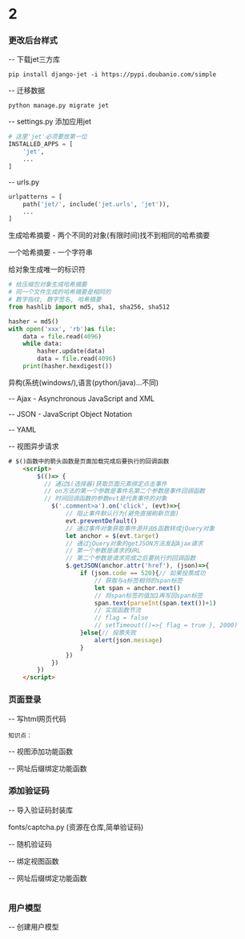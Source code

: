 # 2

### 更改后台样式

-- 下载jet三方库

`pip install django-jet -i https://pypi.doubanio.com/simple`

-- 迁移数据

`python manage.py migrate jet`

-- settings.py 添加应用jet

```python
# 这里'jet'必须要放第一位
INSTALLED_APPS = [
    'jet',
	...
]
```

-- urls.py 

```python
urlpatterns = [
    path('jet/', include('jet.urls', 'jet')),
	...
]
```





生成哈希摘要 - 两个不同的对象(有限时间)找不到相同的哈希摘要

一个哈希摘要 - 一个字符串

给对象生成唯一的标识符

```python
# 给压缩包对象生成哈希摘要
# 同一个文件生成的哈希摘要是相同的
# 数字指纹, 数字签名, 哈希摘要
from hashlib import md5, sha1, sha256, sha512

hasher = md5()
with open('xxx', 'rb')as file:
	data = file.read(4096)
	while data:
		hasher.update(data)
        data = file.read(4096)
    print(hasher.hexdigest())
```



异构(系统(windows/),语言(python/java)...不同)

-- Ajax - Asynchronous JavaScript and XML

-- JSON - JavaScript Object Notation

-- YAML 



-- 视图异步请求

```html
# $()函数中的箭头函数是页面加载完成后要执行的回调函数
	<script>
        $(()=> {
          // 通过$(选择器)获取页面元素绑定点击事件
          // on方法的第一个参数是事件名第二个参数是事件回调函数
          // 时间回调函数的参数evt是代表事件的对象
            $('.comment>a').on('click', (evt)=>{
                // 阻止事件默认行为(避免直接刷新页面)
                evt.preventDefault()
                // 通过事件对象获取事件源并由$函数转成jQuery对象
                let anchor = $(evt.target)
                // 通过jQuery对象的getJSON方法发起Ajax请求
                // 第一个参数是请求的URL
                // 第二个参数是请求完成之后要执行的回调函数
                $.getJSON(anchor.attr('href'), (json)=>{
                    if (json.code == 520){// 如果投票成功
                        // 获取与a标签相邻的span标签
                        let span = anchor.next()
                        // 将span标签的值加1再写回span标签
                        span.text(parseInt(span.text())+1)
                        // 实现函数节流
                        // flag = false
                        // setTimeout(()=>{ flag = true }, 2000)
                    }else{// 投票失败
                        alert(json.message)
                    }
                })
            })
        })
    </script>
```



### 页面登录

-- 写html网页代码

```
知识点：
```

-- 视图添加功能函数

-- 网址后缀绑定功能函数



### 添加验证码

-- 导入验证码封装库

fonts/captcha.py  (资源在仓库,简单验证码)

-- 随机验证码

-- 绑定视图函数

-- 网址后缀绑定功能函数

```

```



### 用户模型

-- 创建用户模型

```

```



